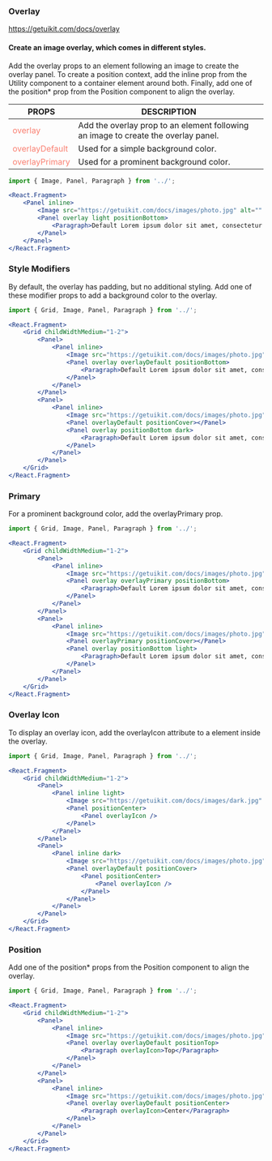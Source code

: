 ### Overlay
https://getuikit.com/docs/overlay

#### Create an image overlay, which comes in different styles.
Add the overlay props to an element following an image to create the overlay panel.
To create a position context, add the inline prop from the Utility component to a container element around both.
Finally, add one of the position* prop from the Position component to align the overlay.

| PROPS  | DESCRIPTION |
| ----- | ----------- |
| <span style="color:salmon">overlay</span> | Add the overlay prop to an element following an image to create the overlay panel. |
| <span style="color:salmon">overlayDefault</span> | Used for a simple background color. |
| <span style="color:salmon">overlayPrimary</span> | Used for a prominent background color. |

```jsx
import { Image, Panel, Paragraph } from '../';

<React.Fragment>
    <Panel inline>
        <Image src="https://getuikit.com/docs/images/photo.jpg" alt="" />
        <Panel overlay light positionBottom>
            <Paragraph>Default Lorem ipsum dolor sit amet, consectetur adipiscing elit.</Paragraph>
        </Panel>
    </Panel>
</React.Fragment>
```

### Style Modifiers
By default, the overlay has padding, but no additional styling.
Add one of these modifier props to add a background color to the overlay.

```jsx
import { Grid, Image, Panel, Paragraph } from '../';

<React.Fragment>
    <Grid childWidthMedium="1-2">
        <Panel>
            <Panel inline>
                <Image src="https://getuikit.com/docs/images/photo.jpg" alt="" />
                <Panel overlay overlayDefault positionBottom>
                    <Paragraph>Default Lorem ipsum dolor sit amet, consectetur adipiscing elit.</Paragraph>
                </Panel>
            </Panel>
        </Panel>
        <Panel>
            <Panel inline>
                <Image src="https://getuikit.com/docs/images/photo.jpg" alt="" />
                <Panel overlayDefault positionCover></Panel>
                <Panel overlay positionBottom dark>
                    <Paragraph>Default Lorem ipsum dolor sit amet, consectetur adipiscing elit.</Paragraph>
                </Panel>
            </Panel>
        </Panel>
    </Grid>
</React.Fragment>
```

### Primary
For a prominent background color, add the overlayPrimary prop.

```jsx
import { Grid, Image, Panel, Paragraph } from '../';

<React.Fragment>
    <Grid childWidthMedium="1-2">
        <Panel>
            <Panel inline>
                <Image src="https://getuikit.com/docs/images/photo.jpg" alt="" />
                <Panel overlay overlayPrimary positionBottom>
                    <Paragraph>Default Lorem ipsum dolor sit amet, consectetur adipiscing elit.</Paragraph>
                </Panel>
            </Panel>
        </Panel>
        <Panel>
            <Panel inline>
                <Image src="https://getuikit.com/docs/images/photo.jpg" alt="" />
                <Panel overlayPrimary positionCover></Panel>
                <Panel overlay positionBottom light>
                    <Paragraph>Default Lorem ipsum dolor sit amet, consectetur adipiscing elit.</Paragraph>
                </Panel>
            </Panel>
        </Panel>
    </Grid>
</React.Fragment>
```

### Overlay Icon
To display an overlay icon, add the overlayIcon attribute to a <span> element inside the overlay.

```jsx
import { Grid, Image, Panel, Paragraph } from '../';

<React.Fragment>
    <Grid childWidthMedium="1-2">
        <Panel>
            <Panel inline light>
                <Image src="https://getuikit.com/docs/images/dark.jpg" alt="" />
                <Panel positionCenter>
                    <Panel overlayIcon />
                </Panel>
            </Panel>
        </Panel>
        <Panel>
            <Panel inline dark>
                <Image src="https://getuikit.com/docs/images/photo.jpg" alt="" />
                <Panel overlayDefault positionCover>
                    <Panel positionCenter>
                        <Panel overlayIcon />
                    </Panel>
                </Panel>
            </Panel>
        </Panel>
    </Grid>
</React.Fragment>
```

### Position
Add one of the position* props from the Position component to align the overlay.

```jsx
import { Grid, Image, Panel, Paragraph } from '../';

<React.Fragment>
    <Grid childWidthMedium="1-2">
        <Panel>
            <Panel inline>
                <Image src="https://getuikit.com/docs/images/photo.jpg" alt="" />
                <Panel overlay overlayDefault positionTop>
                    <Paragraph overlayIcon>Top</Paragraph>
                </Panel>
            </Panel>
        </Panel>
        <Panel>
            <Panel inline>
                <Image src="https://getuikit.com/docs/images/photo.jpg" alt="" />
                <Panel overlay overlayDefault positionCenter>
                    <Paragraph overlayIcon>Center</Paragraph>
                </Panel>
            </Panel>
        </Panel>
    </Grid>
</React.Fragment>
```
